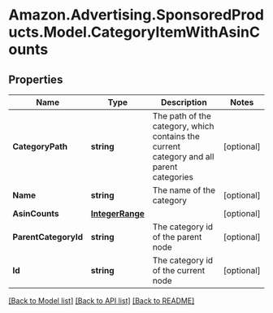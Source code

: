 # Amazon.Advertising.SponsoredProducts.Model.CategoryItemWithAsinCounts

## Properties

Name | Type | Description | Notes
------------ | ------------- | ------------- | -------------
**CategoryPath** | **string** | The path of the category, which contains the current category and all parent categories | [optional] 
**Name** | **string** | The name of the category | [optional] 
**AsinCounts** | [**IntegerRange**](IntegerRange.md) |  | [optional] 
**ParentCategoryId** | **string** | The category id of the parent node | [optional] 
**Id** | **string** | The category id of the current node | [optional] 

[[Back to Model list]](../README.md#documentation-for-models) [[Back to API list]](../README.md#documentation-for-api-endpoints) [[Back to README]](../README.md)


